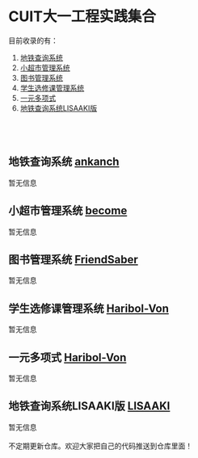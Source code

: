# CUIT大一工程实践集合
目前收录的有：
1. [地铁查询系统](https://github.com/BecomingProgrammer/allprojectoffirst/tree/master/%E5%9C%B0%E9%93%81%E6%9F%A5%E8%AF%A2%E7%B3%BB%E7%BB%9F)
2. [小超市管理系统](https://github.com/BecomingProgrammer/allprojectoffirst/tree/master/%E5%B0%8F%E8%B6%85%E5%B8%82%E7%AE%A1%E7%90%86%E7%B3%BB%E7%BB%9F)
3. [图书管理系统](https://github.com/BecomingProgrammer/allprojectoffirst/tree/master/%E5%9B%BE%E4%B9%A6%E7%AE%A1%E7%90%86%E7%B3%BB%E7%BB%9F)
4. [学生选修课管理系统](https://github.com/BecomingProgrammer/allprojectoffirst/tree/master/%E5%AD%A6%E7%94%9F%E9%80%89%E4%BF%AE%E8%AF%BE%E7%AE%A1%E7%90%86%E7%B3%BB%E7%BB%9F)
5. [一元多项式](https://github.com/BecomingProgrammer/allprojectoffirst/tree/master/%E4%B8%80%E5%85%83%E5%A4%9A%E9%A1%B9%E5%BC%8F)
6. [地铁查询系统LISAAKI版](https://github.com/BecomingProgrammer/allprojectoffirst/tree/master/%E5%9C%B0%E9%93%81%E6%9F%A5%E8%AF%A2%E7%B3%BB%E7%BB%9FLISAAKI%E7%89%88)
<br></br>
<br></br>
## 地铁查询系统 [ankanch](https://github.com/ankanch)
暂无信息

## 小超市管理系统 [become](https://github.com/BecomingProgrammer)
暂无信息

## 图书管理系统 [FriendSaber](https://github.com/FriendSaber)
暂无信息

## 学生选修课管理系统 [Haribol-Von](https://github.com/Haribol-Von)
暂无信息

## 一元多项式 [Haribol-Von](https://github.com/Haribol-Von)
暂无信息

## 地铁查询系统LISAAKI版 [LISAAKI](https://github.com/LISAAKI)
暂无信息
<br></br>
不定期更新仓库。欢迎大家把自己的代码推送到仓库里面！
